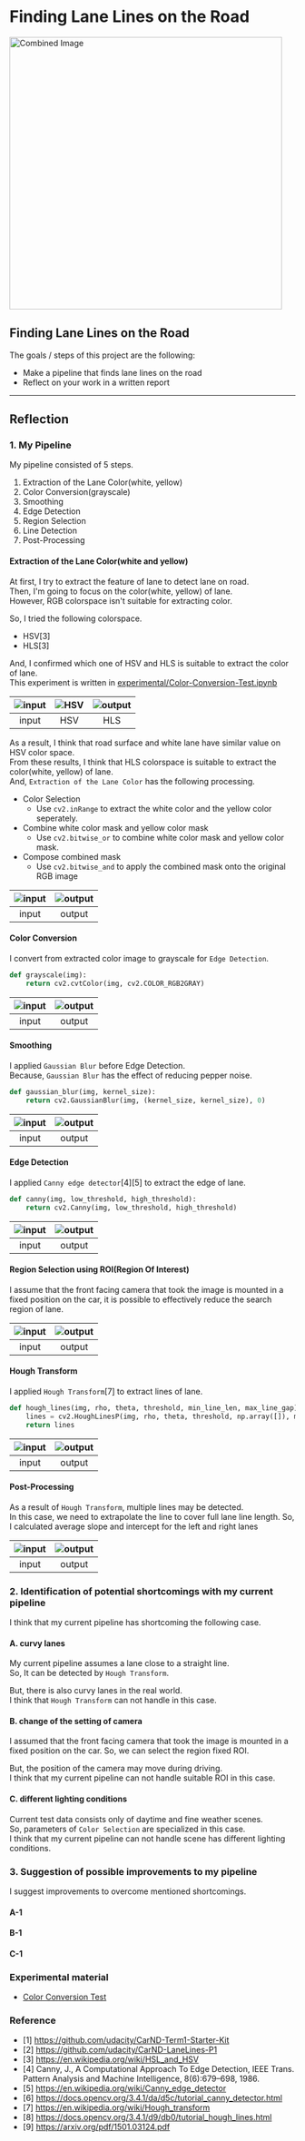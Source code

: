 # **Finding Lane Lines on the Road** 

<img src="examples/laneLines_thirdPass.jpg" width="480" alt="Combined Image" />

## **Finding Lane Lines on the Road**

The goals / steps of this project are the following:
* Make a pipeline that finds lane lines on the road
* Reflect on your work in a written report

---

## Reflection

### 1. My Pipeline

My pipeline consisted of 5 steps.  

1. Extraction of the Lane Color(white, yellow)
1. Color Conversion(grayscale)
1. Smoothing
1. Edge Detection
1. Region Selection
1. Line Detection
1. Post-Processing

#### Extraction of the Lane Color(white and yellow)
At first, I try to extract the feature of lane to detect lane on road.  
Then, I'm going to focus on the color(white, yellow) of lane.  
However, RGB colorspace isn't suitable for extracting color.  

So, I tried the following colorspace.  

- HSV[3]
- HLS[3]

And, I confirmed which one of HSV and HLS is suitable to extract the color of lane.  
This experiment is written in [experimental/Color-Conversion-Test.ipynb](https://github.com/atinfinity/CarND-LaneLines-P1/blob/master/experimental/Color-Conversion-Test.ipynb)

| ![input](images/solidYellowLeft.jpg)| ![HSV](images/hsv.png)| ![output](images/hls.png)|
|:--:|:--:|:--:|
| input | HSV | HLS |

As a result, I think that road surface and white lane have similar value on HSV color space.  
From these results, I think that HLS colorspace is suitable to extract the color(white, yellow) of lane.  
And, `Extraction of the Lane Color` has the following processing.

- Color Selection
  - Use `cv2.inRange` to extract the white color and the yellow color seperately.
- Combine white color mask and yellow color mask
  - Use `cv2.bitwise_or` to combine white color mask and yellow color mask.
- Compose combined mask
  - Use `cv2.bitwise_and` to apply the combined mask onto the original RGB image

| ![input](images/solidWhiteRight.jpg)| ![output](images/white_yellow.png)|
|:--:|:--:|
| input | output |

#### Color Conversion
I convert from extracted color image to grayscale for `Edge Detection`.  

```python
def grayscale(img):
    return cv2.cvtColor(img, cv2.COLOR_RGB2GRAY)
```

| ![input](images/white_yellow.png)| ![output](images/gray.png)|
|:--:|:--:|
| input | output |

#### Smoothing
I applied `Gaussian Blur` before Edge Detection.  
Because, `Gaussian Blur` has the effect of reducing pepper noise.

```python
def gaussian_blur(img, kernel_size):
    return cv2.GaussianBlur(img, (kernel_size, kernel_size), 0)
```

| ![input](images/gray.png)| ![output](images/blur_gray.png)|
|:--:|:--:|
| input | output |

#### Edge Detection
I applied `Canny edge detector`[4][5] to extract the edge of lane.

```python
def canny(img, low_threshold, high_threshold):
    return cv2.Canny(img, low_threshold, high_threshold)
```

| ![input](images/blur_gray.png)| ![output](images/edges.png)|
|:--:|:--:|
| input | output |

#### Region Selection using ROI(Region Of Interest)
I assume that the front facing camera that took the image is mounted in a fixed position on the car, it is possible to effectively reduce the search region of lane.

| ![input](images/edges.png)| ![output](images/masked_edges.png)|
|:--:|:--:|
| input | output |

#### Hough Transform
I applied `Hough Transform`[7] to extract lines of lane.

```python
def hough_lines(img, rho, theta, threshold, min_line_len, max_line_gap):
    lines = cv2.HoughLinesP(img, rho, theta, threshold, np.array([]), minLineLength=min_line_len, maxLineGap=max_line_gap)
    return lines
```

| ![input](images/masked_edges.png)| ![output](images/line_image.png)|
|:--:|:--:|
| input | output |

#### Post-Processing
As a result of `Hough Transform`, multiple lines may be detected.    
In this case, we need to extrapolate the line to cover full lane line length.
So, I calculated average slope and intercept for the left and right lanes

| ![input](images/line_image.png)| ![output](images/final_result.png)|
|:--:|:--:|
| input | output |

### 2. Identification of potential shortcomings with my current pipeline

I think that my current pipeline has shortcoming the following case.

#### A. curvy lanes
My current pipeline assumes a lane close to a straight line.  
So, It can be detected by `Hough Transform`.  

But, there is also curvy lanes in the real world.  
I think that `Hough Transform` can not handle in this case.

#### B. change of the setting of camera
I assumed that the front facing camera that took the image is mounted in a fixed position on the car. So, we can select the region fixed ROI. 

But, the position of the camera may move during driving.  
I think that my current pipeline can not handle suitable ROI in this case.

#### C. different lighting conditions
Current test data consists only of daytime and fine weather scenes.  
So, parameters of `Color Selection` are specialized in this case.  
I think that my current pipeline can not handle scene has different lighting conditions.

### 3. Suggestion of possible improvements to my pipeline
I suggest improvements to overcome mentioned shortcomings.

#### A-1
#### B-1
#### C-1

### Experimental material
- [Color Conversion Test](https://github.com/atinfinity/CarND-LaneLines-P1/blob/master/experimental/Color-Conversion-Test.ipynb)

### Reference
- [1] <https://github.com/udacity/CarND-Term1-Starter-Kit>
- [2] <https://github.com/udacity/CarND-LaneLines-P1>
- [3] <https://en.wikipedia.org/wiki/HSL_and_HSV>
- [4] Canny, J., A Computational Approach To Edge Detection, IEEE Trans. Pattern Analysis and Machine Intelligence, 8(6):679–698, 1986.
- [5] <https://en.wikipedia.org/wiki/Canny_edge_detector>
- [6] <https://docs.opencv.org/3.4.1/da/d5c/tutorial_canny_detector.html>
- [7] <https://en.wikipedia.org/wiki/Hough_transform>
- [8] <https://docs.opencv.org/3.4.1/d9/db0/tutorial_hough_lines.html>
- [9] <https://arxiv.org/pdf/1501.03124.pdf>
